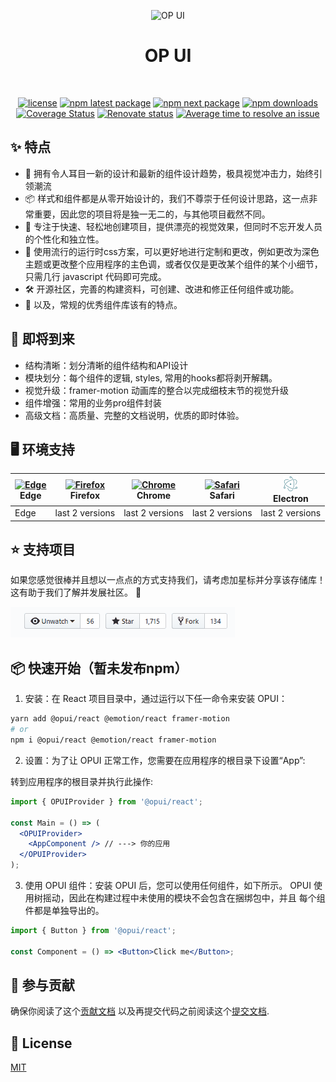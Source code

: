 
<!-- markdownlint-disable-next-line -->
<p align="center">
  <img width='13%' src="./images/logo.png" alt="OP UI">
  <h1 align="center">OP UI</h1>
</p>
</br>
<p align="center">
  
</p>
<div align="center">

[![license](https://img.shields.io/badge/license-MIT-blue.svg)](https://github.com/mui-org/material-ui/blob/HEAD/LICENSE)
[![npm latest package](https://img.shields.io/npm/v/@mui/material/latest.svg)](https://www.npmjs.com/package/@mui/material)
[![npm next package](https://img.shields.io/npm/v/@mui/material/next.svg)](https://www.npmjs.com/package/@mui/material)
[![npm downloads](https://img.shields.io/npm/dm/@mui/material.svg)](https://www.npmjs.com/package/@mui/material)
[![Coverage Status](https://img.shields.io/codecov/c/github/mui-org/material-ui/master.svg)](https://codecov.io/gh/mui-org/material-ui/branch/master)
[![Renovate status](https://img.shields.io/badge/renovate-enabled-brightgreen.svg)](https://github.com/mui-org/material-ui/issues/27062)
[![Average time to resolve an issue](https://isitmaintained.com/badge/resolution/mui-org/material-ui.svg)](https://isitmaintained.com/project/mui-org/material-ui 'Average time to resolve an issue')

<!-- [English](./README-en.md) | [简体中文](./README.md) -->


</div>

## ✨ 特点

- 🌈 拥有令人耳目一新的设计和最新的组件设计趋势，极具视觉冲击力，始终引领潮流
- 📦 样式和组件都是从零开始设计的，我们不尊崇于任何设计思路，这一点非常重要，因此您的项目将是独一无二的，与其他项目截然不同。
- 📖 专注于快速、轻松地创建项目，提供漂亮的视觉效果，但同时不忘开发人员的个性化和独立性。
- 🎨 使用流行的运行时css方案，可以更好地进行定制和更改，例如更改为深色主题或更改整个应用程序的主色调，或者仅仅是更改某个组件的某个小细节，只需几行 javascript 代码即可完成。
- 🛠️ 开源社区，完善的构建资料，可创建、改进和修正任何组件或功能。
- 🍩 以及，常规的优秀组件库该有的特点。

## 🚀 即将到来

- 结构清晰：划分清晰的组件结构和API设计
- 模块划分：每个组件的逻辑, styles, 常用的hooks都将剥开解耦。
- 视觉升级：framer-motion 动画库的整合以完成细枝末节的视觉升级
- 组件增强：常用的业务pro组件封装
- 高级文档：高质量、完整的文档说明，优质的即时体验。

## 🖥 环境支持

| [<img src="https://raw.githubusercontent.com/alrra/browser-logos/master/src/edge/edge_48x48.png" alt="Edge" width="24px" height="24px" />](http://godban.github.io/browsers-support-badges/)<br>Edge | [<img src="https://raw.githubusercontent.com/alrra/browser-logos/master/src/firefox/firefox_48x48.png" alt="Firefox" width="24px" height="24px" />](http://godban.github.io/browsers-support-badges/)<br>Firefox | [<img src="https://raw.githubusercontent.com/alrra/browser-logos/master/src/chrome/chrome_48x48.png" alt="Chrome" width="24px" height="24px" />](http://godban.github.io/browsers-support-badges/)<br>Chrome | [<img src="https://raw.githubusercontent.com/alrra/browser-logos/master/src/safari/safari_48x48.png" alt="Safari" width="24px" height="24px" />](http://godban.github.io/browsers-support-badges/)<br>Safari | [<img src="https://raw.githubusercontent.com/alrra/browser-logos/master/src/electron/electron_48x48.png" alt="Electron" width="24px" height="24px" />](http://godban.github.io/browsers-support-badges/)<br>Electron |
| ---------------------------------------------------------------------------------------------------------------------------------------------------------------------------------------------------- | ---------------------------------------------------------------------------------------------------------------------------------------------------------------------------------------------------------------- | ------------------------------------------------------------------------------------------------------------------------------------------------------------------------------------------------------------ | ------------------------------------------------------------------------------------------------------------------------------------------------------------------------------------------------------------ | -------------------------------------------------------------------------------------------------------------------------------------------------------------------------------------------------------------------- |
| Edge                                                                                                                                                                                                 | last 2 versions                                                                                                                                                                                                  | last 2 versions                                                                                                                                                                                              | last 2 versions                                                                                                                                                                                              | last 2 versions                                                                                                                                                                                                      |

## ⭐ 支持项目

如果您感觉很棒并且想以一点点的方式支持我们，请考虑加星标并分享该存储库！这有助于我们了解并发展社区。 🙏

<img src="https://raw.githubusercontent.com/lusaxweb/vuesax/master/public/github-vuesax-star.gif" alt="star" />

## 📦 快速开始（暂未发布npm）

1. 安装：在 React 项目目录中，通过运行以下任一命令来安装 OPUI：

```bash
yarn add @opui/react @emotion/react framer-motion
# or
npm i @opui/react @emotion/react framer-motion
```

2. 设置：为了让 OPUI 正常工作，您需要在应用程序的根目录下设置“App”:

转到应用程序的根目录并执行此操作:

```jsx
import { OPUIProvider } from '@opui/react';

const Main = () => (
  <OPUIProvider>
    <AppComponent /> // ---> 你的应用
  </OPUIProvider>
);
```

3. 使用 OPUI 组件：安装 OPUI 后，您可以使用任何组件，如下所示。
   OPUI 使用树摇动，因此在构建过程中未使用的模块不会包含在捆绑包中，并且
   每个组件都是单独导出的。

```jsx
import { Button } from '@opui/react';

const Component = () => <Button>Click me</Button>;
```

## 🤝 参与贡献

确保你阅读了这个[贡献文档](https://github.com/oncepal/opui/blob/main/contributing.md) 以及再提交代码之前阅读这个[提交文档](https://github.com/oncepal/opui/blob/main/commit-convention.md).


## 🔗 License

[MIT](https://opensource.org/licenses/MIT)
